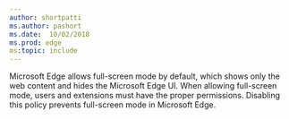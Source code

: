 ```yaml
---
author: shortpatti
ms.author: pashort
ms.date:  10/02/2018
ms.prod: edge
ms:topic: include
---
```


Microsoft Edge allows full-screen mode by default, which shows only the web content and hides the Microsoft Edge UI. When allowing full-screen mode, users and extensions must have the proper permissions. Disabling this policy prevents full-screen mode in Microsoft Edge. 